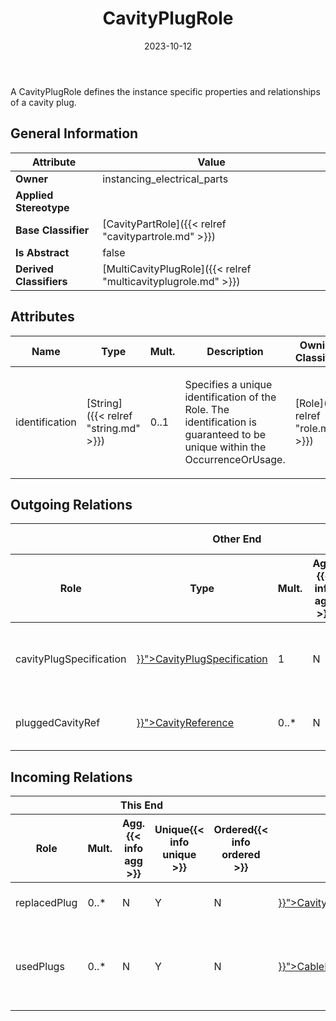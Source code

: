 ﻿---
title: CavityPlugRole
toc: false
type: specs
date: "2023-10-12"
draft: false
specification: VEC
version: 2.1.0
documentType: "Recommendation"
elementType: Class
classes:
  - CavityPlugRole
menu_name: vec-2.1.0
---
<p> A CavityPlugRole defines the instance specific properties and relationships of a cavity plug.      </p>

## General Information

| Attribute               | Value |
|-------------------------|-------|
| **Owner**               | instancing_electrical_parts |
| **Applied Stereotype**  |   |
| **Base Classifier**     | [CavityPartRole]({{< relref "cavitypartrole.md" >}})<br/>  |
| **Is Abstract**         | false |
| **Derived Classifiers** | [MultiCavityPlugRole]({{< relref "multicavityplugrole.md" >}}) |

## Attributes
|  Name  |  Type  |  Mult.  |  Description  |  Owning Classifier  |
|--------|--------|---------|---------------|--------------|
|identification| [String]({{< relref "string.md" >}}) | 0..1 | <p> Specifies a unique identification of the Role. The identification is guaranteed to be unique within the OccurrenceOrUsage.      </p> | [Role]({{< relref "role.md" >}}) |

## Outgoing Relations
<table>
    <thead>
        <tr>
           <th colspan="6">Other End</th>
           <th colspan="1">This End</th>
           <th colspan="1">General</th>
        </tr>
        <tr>
           <th>Role</th>
           <th>Type</th>
           <th>Mult.</th>
           <th>Agg.{{< info agg >}}</th>
           <th>Unique{{< info unique >}}</th>
           <th>Ordered{{< info ordered >}}</th>
           <th>Mult.</th>
           <th>Description</th>
        </tr>
    <thead>
    <tbody>
    <tr>
        <td>cavityPlugSpecification</td>
        <td><a href="{{< relref "cavityplugspecification.md" >}}">CavityPlugSpecification</a></td>
        <td>1</td>
        <td>N</td>
        <td>Y</td>
        <td>N</td>
        <td>0..*</td>
        <td><p> References the <i>CavityPlugSpecification </i>that is instanced by this <i>CavityPlugRole.</i>      </p></td>
    </tr>
    <tr>
        <td>pluggedCavityRef</td>
        <td><a href="{{< relref "cavityreference.md" >}}">CavityReference</a></td>
        <td>0..*</td>
        <td>N</td>
        <td>Y</td>
        <td>N</td>
        <td>0..*</td>
        <td>Defines which cavity / cavities in a connector instance is sealed by the plug.</td>
    </tr>
    </tbody>
</table>

##  Incoming Relations
<table>
    <thead>
        <tr>
           <th colspan="5">This End</th>
           <th colspan="2">Other End</th>
           <th colspan="1">General</th>
        </tr>
        <tr>
           <th>Role</th>
           <th>Mult.</th>
           <th>Agg.{{< info agg >}}</th>
           <th>Unique{{< info unique >}}</th>
           <th>Ordered{{< info ordered >}}</th>
           <th>Type</th>
           <th>Mult.</th>
           <th>Description</th>
        </tr>
    <thead>
    <tbody>
    <tr>
        <td>replacedPlug</td>
        <td>0..*</td>
        <td>N</td>
        <td>Y</td>
        <td>N</td>
        <td><a href="{{< relref "cavitymounting.md" >}}">CavityMounting</a></td>
        <td>0..*</td>
        <td>References the cavity plugs that are obsolete if the cavity mounting is realized.</td>
    </tr>
    <tr>
        <td>usedPlugs</td>
        <td>0..*</td>
        <td>N</td>
        <td>Y</td>
        <td>N</td>
        <td><a href="{{< relref "cableleadthroughreference.md" >}}">CableLeadThroughReference</a></td>
        <td>0..*</td>
        <td><p> References the plugs that are used with this CableLeadThroughReference. This association might be a 150% selection.      </p></td>
    </tr>
    </tbody>
</table>



